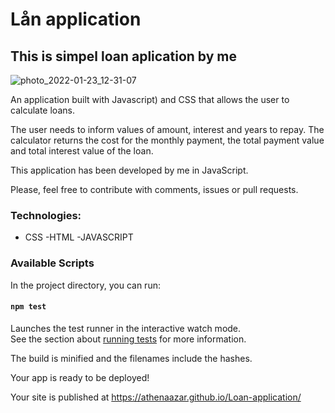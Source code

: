 # Lån application

<h2> This is simpel loan aplication by me </h2>




![photo_2022-01-23_12-31-07](https://user-images.githubusercontent.com/25683280/150678575-f84917e4-9ab8-4df3-8a05-1582fe4eaaa2.jpg)


 An application built with Javascript) and CSS that allows the user to calculate loans.

The user needs to inform values of amount, interest and years to repay. The calculator returns the cost for the monthly payment, the total payment value and total interest value of the loan.

This application has been developed by me in JavaScript.

Please, feel free to contribute with comments, issues or pull requests.

### Technologies:

- CSS
-HTML
-JAVASCRIPT

### Available Scripts

In the project directory, you can run:

#### `npm test`

Launches the test runner in the interactive watch mode.<br />
See the section about [running tests](https://facebook.github.io/create-react-app/docs/running-tests) for more information.

The build is minified and the filenames include the hashes.<br />

Your app is ready to be deployed!

 Your site is published at https://athenaazar.github.io/Loan-application/





